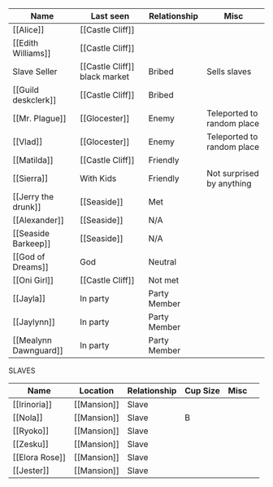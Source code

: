 | Name                  | Last seen                      | Relationship | Misc                       |
| --------------------- | ------------------------------ | ------------ | -------------------------- |
| [[Alice]]             | [[Castle Cliff]]               |              |                            |
| [[Edith Williams]]    | [[Castle Cliff]]               |              |                            |
| Slave Seller          | [[Castle Cliff]]  black market | Bribed       | Sells slaves               |
| [[Guild deskclerk]]   | [[Castle Cliff]]               | Bribed       |                            |
| [[Mr. Plague]]        | [[Glocester]]                  | Enemy        | Teleported to random place |
| [[Vlad]]              | [[Glocester]]                  | Enemy        | Teleported to random place |
| [[Matilda]]           | [[Castle Cliff]]               | Friendly     |                            |
| [[Sierra]]            | With Kids                      | Friendly     | Not surprised by anything  |
| [[Jerry the drunk]]   | [[Seaside]]                    | Met          |                            |
| [[Alexander]]         | [[Seaside]]                    | N/A          |                            |
| [[Seaside Barkeep]]   | [[Seaside]]                    | N/A          |                            |
| [[God of Dreams]]     | God                            | Neutral      |                            |
| [[Oni Girl]]          | [[Castle Cliff]]               | Not met      |                            |
| [[Jayla]]             | In party                       | Party Member |                            |
| [[Jaylynn]]           | In party                       | Party Member |                            |
| [[Mealynn Dawnguard]] | In party                       | Party Member |                            |



SLAVES

| Name           | Location    | Relationship | Cup Size | Misc |     |
| -------------- | ----------- | ------------ | -------- | ---- | --- |
| [[Irinoria]]   | [[Mansion]] | Slave        |          |      |     |
| [[Nola]]       | [[Mansion]] | Slave        | B        |      |     |
| [[Ryoko]]      | [[Mansion]] | Slave        |          |      |     |
| [[Zesku]]      | [[Mansion]] | Slave        |          |      |     |
| [[Elora Rose]] | [[Mansion]] | Slave        |          |      |     |
| [[Jester]]     | [[Mansion]] | Slave        |          |      |     |
